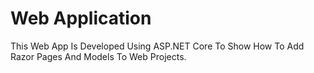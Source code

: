 # Web Application
 This Web App Is Developed Using ASP.NET Core To Show How To Add Razor Pages And Models To Web Projects.
